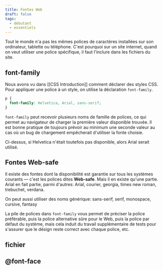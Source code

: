 ```yaml
---
title: Fontes Web
draft: false
tags:
  - débutant
  - essentiels
---
```


Tout le monde n'a pas les mêmes polices de caractères installées sur son ordinateur, tablette ou téléphone. C'est pourquoi sur un site internet, quand on veut utiliser une police spécifique, il faut l'inclure dans les fichiers du site.

## font-family
Nous avons vu dans [[CSS Introduction]] comment déclarer des styles CSS. Pour appliquer une police à un style, on utilise la déclaration `font-family`.

```css
p {
  font-family: Helvetica, Arial, sans-serif;
}
```

`font-family` peut recevoir plusieurs noms de famille de polices, ce qui permet au navigateur de charger la première valeur disponible trouvée. Il est bonne pratique de toujours prévoir au minimum une seconde valeur au cas où un bug de chargement empêcherait d'utiliser la fonte choisie.

Ci-dessus, si Helvetica n'était toutefois pas disponible, alors Arial serait utilisé. 

## Fontes Web-safe

Il existe des fontes dont la disponibilité est garantie sur tous les systèmes courants — c'est les polices dites **Web-safe**. Mais il en existe qu'une partie. Arial en fait partie, parmi d'autres: Arial, courier, georgia, times new roman, trebuchet, verdana. 

On peut aussi utiliser des noms générique: sans-serif, serif, monospace, cursive, fantasy

La pile de polices dans `font-family` vous permet de préciser la police préférable, puis la police alternative sûre pour le Web, puis la police par défaut du système, mais cela induit du travail supplémentaire de tests pour s'assurer que le désign reste correct avec chaque police, etc.






## fichier

## @font-face

